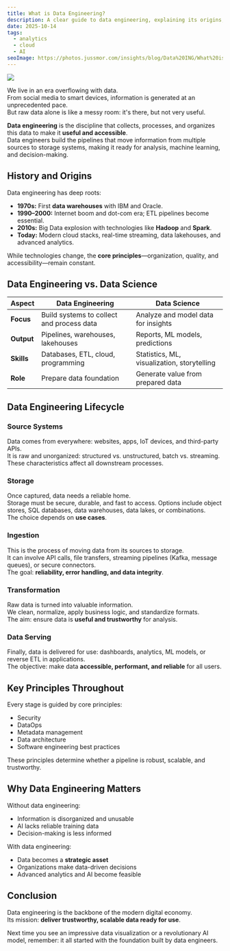 ```yaml
---
title: What is Data Engineering?
description: A clear guide to data engineering, explaining its origins, purpose, and how it powers modern data-driven organizations.
date: 2025-10-14
tags:
  - analytics
  - cloud
  - AI
seoImage: https://photos.jussmor.com/insights/blog/Data%20ING/What%20is%20Data%20Eng.png
---
```


![](https://photos.jussmor.com/insights/blog/Data%20ING/What%20is%20Data%20Eng.png)


We live in an era overflowing with data.  
From social media to smart devices, information is generated at an unprecedented pace.  
But raw data alone is like a messy room: it's there, but not very useful.  

**Data engineering** is the discipline that collects, processes, and organizes this data to make it **useful and accessible**.  
Data engineers build the pipelines that move information from multiple sources to storage systems, making it ready for analysis, machine learning, and decision-making.

## History and Origins

Data engineering has deep roots:  

- **1970s:** First **data warehouses** with IBM and Oracle.  
- **1990–2000:** Internet boom and dot-com era; ETL pipelines become essential.  
- **2010s:** Big Data explosion with technologies like **Hadoop** and **Spark**.  
- **Today:** Modern cloud stacks, real-time streaming, data lakehouses, and advanced analytics.  

While technologies change, the **core principles**—organization, quality, and accessibility—remain constant.


## Data Engineering vs. Data Science

| Aspect          | Data Engineering                             | Data Science                          |
|-----------------|---------------------------------------------|---------------------------------------|
| **Focus**       | Build systems to collect and process data   | Analyze and model data for insights   |
| **Output**      | Pipelines, warehouses, lakehouses           | Reports, ML models, predictions       |
| **Skills**      | Databases, ETL, cloud, programming         | Statistics, ML, visualization, storytelling |
| **Role**        | Prepare data foundation                     | Generate value from prepared data     |

## Data Engineering Lifecycle

### Source Systems

Data comes from everywhere: websites, apps, IoT devices, and third-party APIs.  
It is raw and unorganized: structured vs. unstructured, batch vs. streaming.  
These characteristics affect all downstream processes.

### Storage

Once captured, data needs a reliable home.  
Storage must be secure, durable, and fast to access. Options include object stores, SQL databases, data warehouses, data lakes, or combinations.  
The choice depends on **use cases**.

### Ingestion

This is the process of moving data from its sources to storage.  
It can involve API calls, file transfers, streaming pipelines (Kafka, message queues), or secure connectors.  
The goal: **reliability, error handling, and data integrity**.

### Transformation

Raw data is turned into valuable information.  
We clean, normalize, apply business logic, and standardize formats.  
The aim: ensure data is **useful and trustworthy** for analysis.

### Data Serving

Finally, data is delivered for use: dashboards, analytics, ML models, or reverse ETL in applications.  
The objective: make data **accessible, performant, and reliable** for all users.


## Key Principles Throughout

Every stage is guided by core principles:  
- Security  
- DataOps  
- Metadata management  
- Data architecture  
- Software engineering best practices  

These principles determine whether a pipeline is robust, scalable, and trustworthy.


## Why Data Engineering Matters

Without data engineering:  
- Information is disorganized and unusable  
- AI lacks reliable training data  
- Decision-making is less informed  

With data engineering:  
- Data becomes a **strategic asset**  
- Organizations make data-driven decisions  
- Advanced analytics and AI become feasible


## Conclusion

Data engineering is the backbone of the modern digital economy.  
Its mission: **deliver trustworthy, scalable data ready for use**.  

Next time you see an impressive data visualization or a revolutionary AI model, remember: it all started with the foundation built by data engineers.
